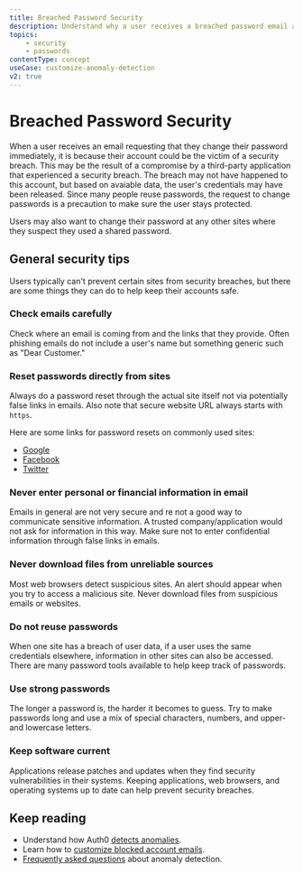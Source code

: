 ```yaml
---
title: Breached Password Security
description: Understand why a user receives a breached password email and general web security tips.
topics:
    - security
    - passwords
contentType: concept
useCase: customize-anomaly-detection
v2: true
---
```


# Breached Password Security

When a user receives an email requesting that they change their password immediately, it is because their account could be the victim of a security breach. This may be the result of a compromise by a third-party application that experienced a security breach. The breach may not have happened to this account, but based on avaiable data, the user's credentials may have been released. Since many people reuse passwords, the request to change passwords is a precaution to make sure the user stays protected. 

Users may also want to change their password at any other sites where they suspect they used a shared password. 

## General security tips

Users typically can't prevent certain sites from security breaches, but there are some things they can do to help keep their accounts safe.

### Check emails carefully

Check where an email is coming from and the links that they provide. Often phishing emails do not include a user's name but something generic such as "Dear Customer."  

### Reset passwords directly from sites

Always do a password reset through the actual site itself not via potentially false links in emails. Also note that secure website URL always starts with `https`.

Here are some links for password resets on commonly used sites:
* [Google](https://www.google.com/accounts/recovery/)
* [Facebook](https://www.facebook.com/settings)
* [Twitter](https://twitter.com/settings/password)

### Never enter personal or financial information in email

Emails in general are not very secure and re not a good way to communicate sensitive information. A trusted company/application would not ask for  information in this way. Make sure not to enter confidential information through false links in emails. 

### Never download files from unreliable sources

Most web browsers detect suspicious sites. An alert should appear when you try to access a malicious site. Never download files from suspicious emails or websites.

### Do not reuse passwords

When one site has a breach of user data, if a user uses the same credentials elsewhere, information in other sites can also be accessed. There are many password tools available to help keep track of passwords.

### Use strong passwords

The longer a password is, the harder it becomes to guess. Try to make passwords long and use a mix of special characters, numbers, and upper- and lowercase letters.

### Keep software current

Applications release patches and updates when they find security vulnerabilities in their systems. Keeping applications, web browsers, and operating systems up to date can help prevent security breaches.

## Keep reading
* Understand how Auth0 [detects anomalies](/anomaly-detection).
* Learn how to [customize blocked account emails](/anomaly-detection/guides/customize-blocked-account-emails).
* [Frequently asked questions](/anomaly-detection/references/anomaly-detection-faqs) about anomaly detection.